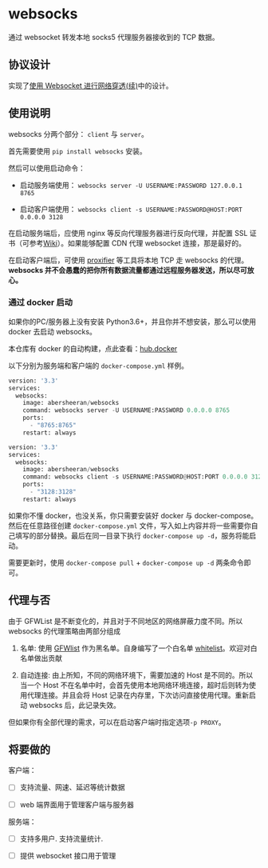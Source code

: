 # websocks

通过 websocket 转发本地 socks5 代理服务器接收到的 TCP 数据。

## 协议设计

实现了[使用 Websocket 进行网络穿透(续)](https://abersheeran.com/articles/Fuck-GFW-WebSocket-/)中的设计。

## 使用说明

websocks 分两个部分： `client` 与 `server`。

首先需要使用 `pip install websocks` 安装。

然后可以使用启动命令：

- 启动服务端使用： `websocks server -U USERNAME:PASSWORD 127.0.0.1 8765`

- 启动客户端使用： `websocks client -s USERNAME:PASSWORD@HOST:PORT 0.0.0.0 3128`

在启动服务端后，应使用 nginx 等反向代理服务器进行反向代理，并配置 SSL 证书（可参考[Wiki](https://github.com/abersheeran/websocks/wiki/Nginx-%E9%85%8D%E7%BD%AE-WebSocket)）。如果能够配置 CDN 代理 websocket 连接，那是最好的。

在启动客户端后，可使用 [proxifier](https://www.proxifier.com/) 等工具将本地 TCP 走 websocks 的代理。**websocks 并不会愚蠢的把你所有数据流量都通过远程服务器发送，所以尽可放心。**

### 通过 docker 启动

如果你的PC/服务器上没有安装 Python3.6+，并且你并不想安装，那么可以使用 docker 去启动 websocks。

本仓库有 docker 的自动构建，点此查看：[hub.docker](https://cloud.docker.com/u/abersheeran/repository/docker/abersheeran/websocks)

以下分别为服务端和客户端的 `docker-compose.yml` 样例。

```python
version: '3.3'
services:
  websocks:
    image: abersheeran/websocks
    command: websocks server -U USERNAME:PASSWORD 0.0.0.0 8765
    ports:
      - "8765:8765"
    restart: always
```

```python
version: '3.3'
services:
  websocks:
    image: abersheeran/websocks
    command: websocks client -s USERNAME:PASSWORD@HOST:PORT 0.0.0.0 3128
    ports:
      - "3128:3128"
    restart: always
```

如果你不懂 docker，也没关系，你只需要安装好 docker 与 docker-compose。然后在任意路径创建 `docker-compose.yml` 文件，写入如上内容并将一些需要你自己填写的部分替换。最后在同一目录下执行 `docker-compose up -d`，服务将能启动。

需要更新时，使用 `docker-compose pull` + `docker-compose up -d` 两条命令即可。

## 代理与否

由于 GFWList 是不断变化的，并且对于不同地区的网络屏蔽力度不同。所以 websocks 的代理策略由两部分组成

1. 名单: 使用 [GFWlist](https://github.com/gfwlist/gfwlist) 作为黑名单。自身编写了一个白名单 [whitelist](https://github.com/abersheeran/websocks/blob/master/websocks/whitelist.txt)。欢迎对白名单做出贡献

2. 自动连接: 由上所知，不同的网络环境下，需要加速的 Host 是不同的。所以当一个 Host 不在名单中时，会首先使用本地网络环境连接，超时后则转为使用代理连接。并且会将 Host 记录在内存里，下次访问直接使用代理。重新启动 websocks 后，此记录失效。

但如果你有全部代理的需求，可以在启动客户端时指定选项`-p PROXY`。

## 将要做的

客户端：

- [ ] 支持流量、网速、延迟等统计数据

- [ ] web 端界面用于管理客户端与服务器

服务端：

- [ ] 支持多用户. 支持流量统计.

- [ ] 提供 websocket 接口用于管理
